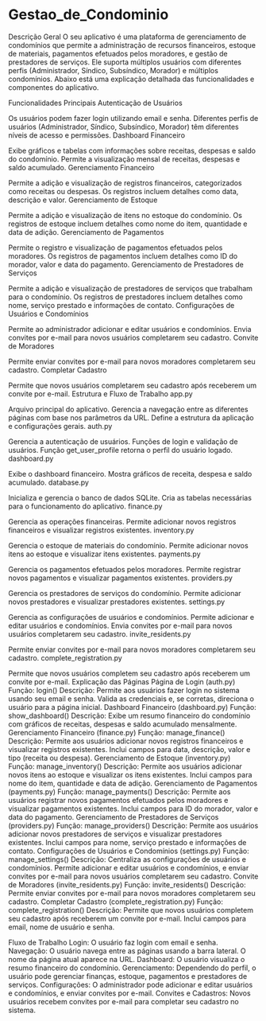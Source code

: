 # Gestao_de_Condominio

Descrição Geral
O seu aplicativo é uma plataforma de gerenciamento de condomínios que permite a administração de recursos financeiros, estoque de materiais, pagamentos efetuados pelos moradores, e gestão de prestadores de serviços. Ele suporta múltiplos usuários com diferentes perfis (Administrador, Síndico, Subsíndico, Morador) e múltiplos condomínios. Abaixo está uma explicação detalhada das funcionalidades e componentes do aplicativo.

Funcionalidades Principais
Autenticação de Usuários

Os usuários podem fazer login utilizando email e senha.
Diferentes perfis de usuários (Administrador, Síndico, Subsíndico, Morador) têm diferentes níveis de acesso e permissões.
Dashboard Financeiro

Exibe gráficos e tabelas com informações sobre receitas, despesas e saldo do condomínio.
Permite a visualização mensal de receitas, despesas e saldo acumulado.
Gerenciamento Financeiro

Permite a adição e visualização de registros financeiros, categorizados como receitas ou despesas.
Os registros incluem detalhes como data, descrição e valor.
Gerenciamento de Estoque

Permite a adição e visualização de itens no estoque do condomínio.
Os registros de estoque incluem detalhes como nome do item, quantidade e data de adição.
Gerenciamento de Pagamentos

Permite o registro e visualização de pagamentos efetuados pelos moradores.
Os registros de pagamentos incluem detalhes como ID do morador, valor e data do pagamento.
Gerenciamento de Prestadores de Serviços

Permite a adição e visualização de prestadores de serviços que trabalham para o condomínio.
Os registros de prestadores incluem detalhes como nome, serviço prestado e informações de contato.
Configurações de Usuários e Condomínios

Permite ao administrador adicionar e editar usuários e condomínios.
Envia convites por e-mail para novos usuários completarem seu cadastro.
Convite de Moradores

Permite enviar convites por e-mail para novos moradores completarem seu cadastro.
Completar Cadastro

Permite que novos usuários completarem seu cadastro após receberem um convite por e-mail.
Estrutura e Fluxo de Trabalho
app.py

Arquivo principal do aplicativo.
Gerencia a navegação entre as diferentes páginas com base nos parâmetros da URL.
Define a estrutura da aplicação e configurações gerais.
auth.py

Gerencia a autenticação de usuários.
Funções de login e validação de usuários.
Função get_user_profile retorna o perfil do usuário logado.
dashboard.py

Exibe o dashboard financeiro.
Mostra gráficos de receita, despesa e saldo acumulado.
database.py

Inicializa e gerencia o banco de dados SQLite.
Cria as tabelas necessárias para o funcionamento do aplicativo.
finance.py

Gerencia as operações financeiras.
Permite adicionar novos registros financeiros e visualizar registros existentes.
inventory.py

Gerencia o estoque de materiais do condomínio.
Permite adicionar novos itens ao estoque e visualizar itens existentes.
payments.py

Gerencia os pagamentos efetuados pelos moradores.
Permite registrar novos pagamentos e visualizar pagamentos existentes.
providers.py

Gerencia os prestadores de serviços do condomínio.
Permite adicionar novos prestadores e visualizar prestadores existentes.
settings.py

Gerencia as configurações de usuários e condomínios.
Permite adicionar e editar usuários e condomínios.
Envia convites por e-mail para novos usuários completarem seu cadastro.
invite_residents.py

Permite enviar convites por e-mail para novos moradores completarem seu cadastro.
complete_registration.py

Permite que novos usuários completem seu cadastro após receberem um convite por e-mail.
Explicação das Páginas
Página de Login (auth.py)
Função: login()
Descrição: Permite aos usuários fazer login no sistema usando seu email e senha. Valida as credenciais e, se corretas, direciona o usuário para a página inicial.
Dashboard Financeiro (dashboard.py)
Função: show_dashboard()
Descrição: Exibe um resumo financeiro do condomínio com gráficos de receitas, despesas e saldo acumulado mensalmente.
Gerenciamento Financeiro (finance.py)
Função: manage_finance()
Descrição: Permite aos usuários adicionar novos registros financeiros e visualizar registros existentes. Inclui campos para data, descrição, valor e tipo (receita ou despesa).
Gerenciamento de Estoque (inventory.py)
Função: manage_inventory()
Descrição: Permite aos usuários adicionar novos itens ao estoque e visualizar os itens existentes. Inclui campos para nome do item, quantidade e data de adição.
Gerenciamento de Pagamentos (payments.py)
Função: manage_payments()
Descrição: Permite aos usuários registrar novos pagamentos efetuados pelos moradores e visualizar pagamentos existentes. Inclui campos para ID do morador, valor e data do pagamento.
Gerenciamento de Prestadores de Serviços (providers.py)
Função: manage_providers()
Descrição: Permite aos usuários adicionar novos prestadores de serviços e visualizar prestadores existentes. Inclui campos para nome, serviço prestado e informações de contato.
Configurações de Usuários e Condomínios (settings.py)
Função: manage_settings()
Descrição: Centraliza as configurações de usuários e condomínios. Permite adicionar e editar usuários e condomínios, e enviar convites por e-mail para novos usuários completarem seu cadastro.
Convite de Moradores (invite_residents.py)
Função: invite_residents()
Descrição: Permite enviar convites por e-mail para novos moradores completarem seu cadastro.
Completar Cadastro (complete_registration.py)
Função: complete_registration()
Descrição: Permite que novos usuários completem seu cadastro após receberem um convite por e-mail. Inclui campos para email, nome de usuário e senha.

Fluxo de Trabalho
Login: O usuário faz login com email e senha.
Navegação: O usuário navega entre as páginas usando a barra lateral. O nome da página atual aparece na URL.
Dashboard: O usuário visualiza o resumo financeiro do condomínio.
Gerenciamento: Dependendo do perfil, o usuário pode gerenciar finanças, estoque, pagamentos e prestadores de serviços.
Configurações: O administrador pode adicionar e editar usuários e condomínios, e enviar convites por e-mail.
Convites e Cadastros: Novos usuários recebem convites por e-mail para completar seu cadastro no sistema.